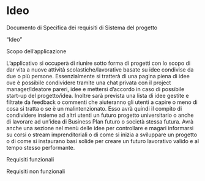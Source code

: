 # Ideo

Documento di Specifica dei requisiti di Sistema del progetto 

“Ideo”

Scopo dell’applicazione

L’applicativo si occuperà di riunire sotto forma di progetti con lo scopo di dar vita a nuove attività scolastiche/lavorative basate su idee condivise da due o più persone.
Essenzialmente si tratterà di una pagina piena di idee ove è possibile condividere tramite una chat privata con il project manager/ideatore pareri, idee e mettersi d’accordo in caso di possibile start-up del progetto/idea.
Inoltre sarà prevista una lista di idee gestite e filtrate da feedback o commenti che aiuteranno gli utenti a capire o meno di cosa si tratta o se è un malintenzionato.
Esso avrà quindi il compito di condividere insieme ad altri utenti un futuro progetto universitario o anche di lavorare ad un’idea di Business Plan futuro o società stessa futura.
 Avrà anche una sezione nel menù delle idee per controllare e magari informarsi su corsi o stream imprenditoriali o di come si inizia a sviluppare un progetto o di come si instaurano basi solide per creare un futuro lavorativo valido e al tempo stesso performante.



Requisiti funzionali

Requisiti non funzionali
